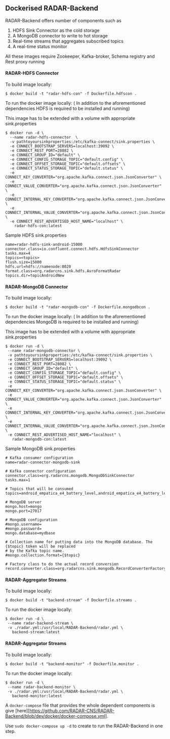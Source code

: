 ## Dockerised RADAR-Backend

RADAR-Backend offers number of components such as
 1. HDFS Sink Connector as the cold storage
 2. A MongoDB connector to write to hot storage
 3. Real-time streams that aggregates subscribed topics
 4. A real-time status monitor

All these images require Zookeeper, Kafka-broker, Schema registry and Rest proxy running 
#### RADAR-HDFS Connector

To build image locally:
```
$ docker build -t "radar-hdfs-con" -f Dockerfile.hdfscon .
```
To run the docker image locally: ( In addition to the aforementioned dependencies HDFS is required to be installed and running)

This image has to be extended with a volume with appropriate sink.properties
```
$ docker run -d \
  --name radar-hdfs-connector  \
  -v pathtoyoursinkproperties:/etc/kafka-connect/sink.properties \
  -e CONNECT_BOOTSTRAP_SERVERS=localhost:39092 \
  -e CONNECT_REST_PORT=28082 \
  -e CONNECT_GROUP_ID="default" \
  -e CONNECT_CONFIG_STORAGE_TOPIC="default.config" \
  -e CONNECT_OFFSET_STORAGE_TOPIC="default.offsets" \
  -e CONNECT_STATUS_STORAGE_TOPIC="default.status" \
  -e CONNECT_KEY_CONVERTER="org.apache.kafka.connect.json.JsonConverter" \
  -e CONNECT_VALUE_CONVERTER="org.apache.kafka.connect.json.JsonConverter" \
  -e CONNECT_INTERNAL_KEY_CONVERTER="org.apache.kafka.connect.json.JsonConverter" \
  -e CONNECT_INTERNAL_VALUE_CONVERTER="org.apache.kafka.connect.json.JsonConverter" \
  -e CONNECT_REST_ADVERTISED_HOST_NAME="localhost" \
    radar-hdfs-con:latest
```

Sample HDFS sink.properties
```
name=radar-hdfs-sink-android-15000
connector.class=io.confluent.connect.hdfs.HdfsSinkConnector
tasks.max=4
topics=<topics>
flush.size=15000
hdfs.url=hdfs://namenode:8020
format.class=org.radarcns.sink.hdfs.AvroFormatRadar
topics.dir=topicAndroidNew

```

#### RADAR-MongoDB Connector

To build image locally:
```
$ docker build -t "radar-mongodb-con" -f Dockerfile.mongodbcon .
```
To run the docker image locally: ( In addition to the aforementioned dependencies MongoDB is required to be installed and running)

This image has to be extended with a volume with appropriate sink.properties
```
$ docker run -d \
 --name radar-mongodb-connector \
 -v pathtoyoursinkproperties:/etc/kafka-connect/sink.properties \
 -e CONNECT_BOOTSTRAP_SERVERS=localhost:39092 \
 -e CONNECT_REST_PORT=28082 \
 -e CONNECT_GROUP_ID="default" \
 -e CONNECT_CONFIG_STORAGE_TOPIC="default.config" \
 -e CONNECT_OFFSET_STORAGE_TOPIC="default.offsets" \
 -e CONNECT_STATUS_STORAGE_TOPIC="default.status" \
 -e CONNECT_KEY_CONVERTER="org.apache.kafka.connect.json.JsonConverter" \
 -e CONNECT_VALUE_CONVERTER="org.apache.kafka.connect.json.JsonConverter" \
 -e CONNECT_INTERNAL_KEY_CONVERTER="org.apache.kafka.connect.json.JsonConverter" \
 -e CONNECT_INTERNAL_VALUE_CONVERTER="org.apache.kafka.connect.json.JsonConverter" \
 -e CONNECT_REST_ADVERTISED_HOST_NAME="localhost" \
   radar-mongodb-con:latest
```

Sample MongoDB sink.properties
```
# Kafka consumer configuration
name=radar-connector-mongodb-sink

# Kafka connector configuration
connector.class=org.radarcns.mongodb.MongoDbSinkConnector
tasks.max=1

# Topics that will be consumed
topics=android_empatica_e4_battery_level,android_empatica_e4_battery_level_output

# MongoDB server
mongo.host=mongo
mongo.port=27017

# MongoDB configuration
#mongo.username=
#mongo.password=
mongo.database=mydbase

# Collection name for putting data into the MongoDB database. The {$topic} token will be replaced
# by the Kafka topic name.
#mongo.collection.format={$topic}

# Factory class to do the actual record conversion
record.converter.class=org.radarcns.sink.mongodb.RecordConverterFactoryRadar

```

#### RADAR-Aggregator Streams

To build image locally:
```
$ docker build -t "backend-stream" -f Dockerfile.streams .
```
To run the docker image locally: 
```
$ docker run -d \
 --name radar-backend-stream \
 -v ./radar.yml:/usr/local/RADAR-Backend/radar.yml \
   backend-stream:latest
```

#### RADAR-Aggregator Streams

To build image locally:
```
$ docker build -t "backend-monitor" -f Dockerfile.monitor .
```
To run the docker image locally: 
```
$ docker run -d \
 --name radar-backend-monitor \
 -v ./radar.yml:/usr/local/RADAR-Backend/radar.yml \
   backend-monitor:latest
```


A `docker-compose` file that provides the whole dependent components is give [here][https://github.com/RADAR-CNS/RADAR-Backend/blob/dev/docker/docker-compose.yml]. 

Use `sudo docker-compose up -d` to create to run the RADAR-Backend in one step. 
